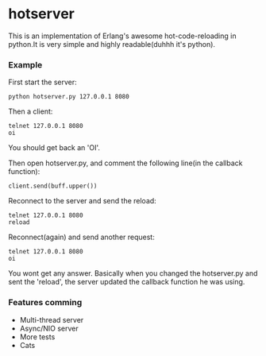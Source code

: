 hotserver
===========

This is an implementation of Erlang's awesome hot-code-reloading
in python.It is very simple and highly readable(duhhh it's python).

### Example
First start the server:

    python hotserver.py 127.0.0.1 8080


Then a client:

    telnet 127.0.0.1 8080
    oi
You should get back an 'OI'.


Then open hotserver.py, and comment the following line(in the callback function):

    client.send(buff.upper())

Reconnect to the server and send the reload:

    telnet 127.0.0.1 8080
    reload

Reconnect(again) and send another request:

    telnet 127.0.0.1 8080
    oi

You wont get any answer.
Basically when you changed the hotserver.py and
sent the 'reload', the server updated the
callback function he was using.

### Features comming

* Multi-thread server
* Async/NIO server
* More tests
* Cats

